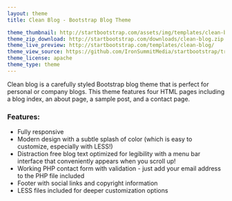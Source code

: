 ```yaml
---
layout: theme
title: Clean Blog - Bootstrap Blog Theme

theme_thumbnail: http://startbootstrap.com/assets/img/templates/clean-blog.jpg
theme_zip_download: http://startbootstrap.com/downloads/clean-blog.zip
theme_live_preview: http://startbootstrap.com/templates/clean-blog/
theme_view_source: https://github.com/IronSummitMedia/startbootstrap/tree/gh-pages/templates/clean-blog
theme_license: apache
theme_type: theme
---
```


Clean blog is a carefully styled Bootstrap blog theme that is perfect for personal or company blogs. This theme features four HTML pages including a blog index, an about page, a sample post, and a contact page.

### Features:

* Fully responsive
* Modern design with a subtle splash of color (which is easy to customize, especially with LESS!)
* Distraction free blog text optimized for legibility with a menu bar interface that conveniently appears when you scroll up!
* Working PHP contact form with validation - just add your email address to the PHP file included
* Footer with social links and copyright information
* LESS files included for deeper customization options